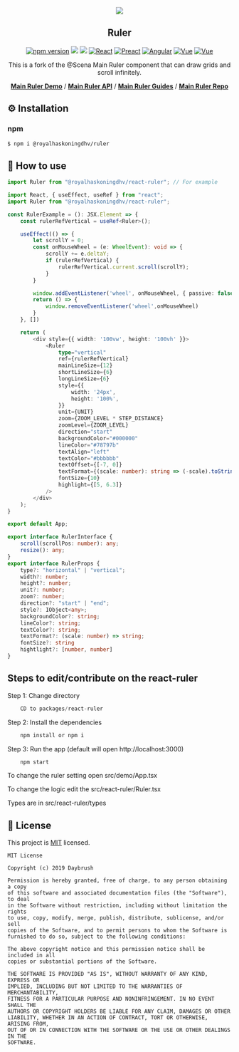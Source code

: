 
<p align="middle" ><img src="https://raw.githubusercontent.com/daybrush/ruler/master/demo/images/ruler.png"/></p>
<h2 align="middle">Ruler</h2>
<p align="middle">
<a href="https://www.npmjs.com/package/@scena/ruler" target="_blank"><img src="https://img.shields.io/npm/v/@scena/ruler.svg?style=flat-square&color=007acc&label=version" alt="npm version" /></a>
<img src="https://img.shields.io/badge/language-typescript-blue.svg?style=flat-square"/>
<a href="https://github.com/daybrush/ruler/blob/master/LICENSE" target="_blank"><img src="https://img.shields.io/github/license/daybrush/ruler.svg?style=flat-square&label=license&color=08CE5D"/></a>
<a href="https://github.com/daybrush/ruler/tree/master/packages/react-ruler" target="_blank"><img alt="React" src="https://img.shields.io/static/v1.svg?label=&message=React&style=flat-square&color=61daeb"></a>
<a href="https://github.com/daybrush/ruler/tree/master/packages/preact-ruler" target="_blank"><img alt="Preact" src="https://img.shields.io/static/v1.svg?label=&message=Preact&style=flat-square&color=673ab8"></a>
<a href="https://github.com/daybrush/ruler/tree/master/packages/ngx-ruler" target="_blank"><img alt="Angular" src="https://img.shields.io/static/v1.svg?label=&message=Angular&style=flat-square&color=C82B38"></a>
<a href="https://github.com/daybrush/ruler/tree/master/packages/vue-ruler" target="_blank"><img
    alt="Vue"
    src="https://img.shields.io/static/v1.svg?label=&message=Vue&style=flat-square&color=3fb984"></a>
<a href="https://github.com/daybrush/ruler/tree/master/packages/svelte-ruler" target="_blank"><img
    alt="Vue"
    src="https://img.shields.io/static/v1.svg?label=&message=Svelte&style=flat-square&color=C82B38"></a>
</p>
<p align="middle">This is a fork of the @Scena Main Ruler component that can draw grids and scroll infinitely.</p>
<p align="middle">
    <a href="https://daybrush.com/ruler" target="_blank"><strong>Main Ruler Demo</strong></a> /
    <a href="https://daybrush.com/ruler/release/latest/doc/" target="_blank"><strong>Main Ruler API</strong></a> /
    <a href="https://github.com/daybrush/guides" target="_blank"><strong>Main Ruler Guides</strong></a> /
    <a href="https://github.com/daybrush/scena/ruler" target="_blank"><strong>Main Ruler Repo</strong></a>
</p>


## ⚙️ Installation
### npm
```sh
$ npm i @royalhaskoningdhv/ruler
```

## 🚀 How to use
```ts
import Ruler from "@royalhaskoningdhv/react-ruler"; // For example

import React, { useEffect, useRef } from "react";
import Ruler from "@royalhaskoningdhv/react-ruler";

const RulerExample = (): JSX.Element => {
    const rulerRefVertical = useRef<Ruler>();

    useEffect(() => {
        let scrollY = 0;
        const onMouseWheel = (e: WheelEvent): void => {
            scrollY += e.deltaY;
            if (rulerRefVertical) {
                rulerRefVertical.current.scroll(scrollY);
            }
        }

        window.addEventListener('wheel', onMouseWheel, { passive: false });
        return () => {
            window.removeEventListener('wheel',onMouseWheel)
        }
    }, [])

    return (
        <div style={{ width: '100vw', height: '100vh' }}>
            <Ruler
                type="vertical"
                ref={rulerRefVertical}
                mainLineSize={12}
                shortLineSize={6}
                longLineSize={6}
                style={{
                    width: '24px',
                    height: '100%',
                }}
                unit={UNIT}
                zoom={ZOOM_LEVEL * STEP_DISTANCE}
                zoomLevel={ZOOM_LEVEL}
                direction="start"
                backgroundColor="#000000"
                lineColor="#78797b"
                textAlign="left"
                textColor="#bbbbbb"
                textOffset={[-7, 0]}
                textFormat={(scale: number): string => (-scale).toString()}
                fontSize={10}
                highlight={[5, 6.3]}
            />
        </div>
    );
}

export default App;

export interface RulerInterface {
    scroll(scrollPos: number): any;
    resize(): any;
}
export interface RulerProps {
    type?: "horizontal" | "vertical";
    width?: number;
    height?: number;
    unit?: number;
    zoom?: number;
    direction?: "start" | "end";
    style?: IObject<any>;
    backgroundColor?: string;
    lineColor?: string;
    textColor?: string;
    textFormat?: (scale: number) => string;
    fontSize?: string
    hightlight?: [number, number]
}

```


## Steps to edit/contribute on the react-ruler

Step 1:  Change directory
```ts
    CD to packages/react-ruler
```

Step 2:  Install the dependencies
```ts
    npm install or npm i
```

Step 3: Run the app (default will open http://localhost:3000)
```ts
    npm start
```

To change the ruler setting open src/demo/App.tsx

To change the logic edit the src/react-ruler/Ruler.tsx

Types are in src/react-ruler/types

## 📝 License

This project is [MIT](https://github.com/daybrush/ruler/blob/master/LICENSE) licensed.

```
MIT License

Copyright (c) 2019 Daybrush

Permission is hereby granted, free of charge, to any person obtaining a copy
of this software and associated documentation files (the "Software"), to deal
in the Software without restriction, including without limitation the rights
to use, copy, modify, merge, publish, distribute, sublicense, and/or sell
copies of the Software, and to permit persons to whom the Software is
furnished to do so, subject to the following conditions:

The above copyright notice and this permission notice shall be included in all
copies or substantial portions of the Software.

THE SOFTWARE IS PROVIDED "AS IS", WITHOUT WARRANTY OF ANY KIND, EXPRESS OR
IMPLIED, INCLUDING BUT NOT LIMITED TO THE WARRANTIES OF MERCHANTABILITY,
FITNESS FOR A PARTICULAR PURPOSE AND NONINFRINGEMENT. IN NO EVENT SHALL THE
AUTHORS OR COPYRIGHT HOLDERS BE LIABLE FOR ANY CLAIM, DAMAGES OR OTHER
LIABILITY, WHETHER IN AN ACTION OF CONTRACT, TORT OR OTHERWISE, ARISING FROM,
OUT OF OR IN CONNECTION WITH THE SOFTWARE OR THE USE OR OTHER DEALINGS IN THE
SOFTWARE.
```
